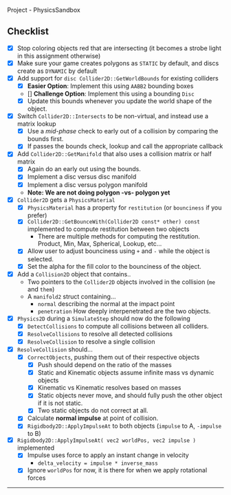 Project - PhysicsSandbox

## Checklist

- [x] Stop coloring objects red that are intersecting (it becomes a strobe light in this assignment otherwise)
- [x] Make sure your game creates polygons as `STATIC` by default, and discs create as `DYNAMIC` by default
- [x] Add support for `disc Collider2D::GetWorldBounds` for existing colliders
	- [x] **Easier Option**: Implement this using `AABB2` bounding boxes
    - [] **Challenge Option**: Implement this using a bounding `Disc`
    - [x] Update this bounds whenever you update the world shape of the object.
- [x] Switch `Collider2D::Intersects` to be non-virtual, and instead use a matrix lookup
    - [x] Use a *mid-phase* check to early out of a collision by comparing the bounds first.
    - [x] If passes the bounds check, lookup and call the appropriate callback
- [x] Add `Collider2D::GetManifold` that also uses a collision matrix or half matrix
    - [x] Again do an early out using the bounds.
    - [x] Implement a disc versus disc manifold
    - [x] Implement a disc versus polygon manifold
    - **Note: We are not doing polygon -vs- polygon yet**
- [x] `Collider2D` gets a `PhysicsMaterial`
    - [x] `PhysicsMaterial` has a property for `restitution` (or `bounciness` if you prefer)
    - [x] `Collider2D::GetBounceWith(Collider2D const* other) const` implemented to compute restitution between two objects
        - There are multiple methods for computing the restitution.  Product, Min, Max, Spherical, Lookup, etc...   
    - [x] Allow user to adjust bounciness using `+` and `-` while the object is selected.
    - [x] Set the alpha for the fill color to the bounciness of the object.
- [x] Add a `Collision2D` object that contains..
    - Two pointers to the `Collider2D` objects involved in the collision (`me` and `them`)
    - A `manifold2` struct containing...
      - `normal` describing the normal at the impact point
      - `penetration` How deeply interpenetrated are the two objects.
- [x] `Physics2D` during a `SimulateStep` should now do the following
    - [x] `DetectCollisions` to compute all collisions between all colliders.
    - [x] `ResolveCollisions` to resolve all detected collisions
    - [x] `ResolveCollision` to resolve a single collision
- [x] `ResolveCollision` should...
    - [x] `CorrectObjects`, pushing them out of their respective objects
        - [x] Push should depend on the ratio of the masses
        - [x] Static and Kinematic objects assume infinite mass vs dynamic objects
        - [x] Kinematic vs Kinematic resolves based on masses
        - [x] Static objects never move, and should fully push the other object if it is not static.
        - [x] Two static objects do not correct at all.
    - [x] Calculate **normal impulse** at point of collision. 
    - [x] `Rigidbody2D::ApplyImpulseAt` to both objects (`impulse` to A, `-impulse` to B)
- [x] `Rigidbody2D::ApplyImpulseAt( vec2 worldPos, vec2 impulse )` implemented
    - [x] Impulse uses force to apply an instant change in velocity
        - `delta_velocity = impulse * inverse_mass`
    - [x] Ignore `worldPos` for now, it is there for when we apply rotational forces

------
